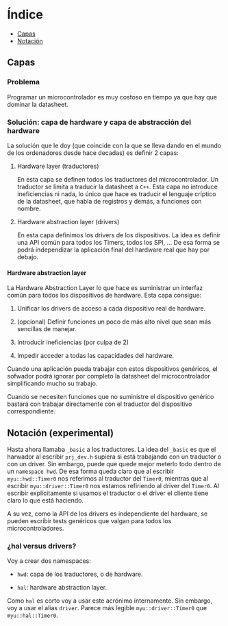 # Índice

* [Capas](#capas)
* [Notación](#notación)

## <a name="capas"></a>Capas

### Problema

Programar un microcontrolador es muy costoso en tiempo ya que hay que dominar
la datasheet. 


### Solución: capa de hardware y capa de abstracción del hardware

La solución que le doy (que coincide con la que se lleva dando en el mundo de
los ordenadores desde hace decadas) es definir 2 capas:

1. Hardware layer (traductores)

   En esta capa se definen todos los traductores del microcontrolador. Un
   traductor se limita a traducir la datasheet a `C++`. Esta capa no introduce
   ineficiencias ni nada, lo único que hace es traducir el lenguaje críptico
   de la datasheet, que habla de registros y demás, a funciones con nombre.


2. Hardware abstraction layer (drivers)

    En esta capa definimos los drivers de los dispositivos. La idea es definir
    una API común para todos los Timers, todos los SPI, ... De esa forma se
    podrá independizar la aplicación final del hardware real que hay por
    debajo.

#### Hardware abstraction layer

La Hardware Abstraction Layer lo que hace es suministrar un interfaz común
para todos los dispositivos de hardware. Esta capa consigue:

1. Unificar los drivers de acceso a cada dispositivo real de hardware.

2. (opcional) Definir funciones un poco de más alto nivel que sean más
   sencillas de manejar.

3. Introducir ineficiencias (por culpa de 2)

4. Impedir acceder a todas las capacidades del hardware.

Cuando una aplicación pueda trabajar con estos dispositivos genéricos, el
sofwador podrá ignorar por completo la datasheet del microcontrolador
simplificando mucho su trabajo. 

Cuando se necesiten funciones que no suministre el dispositivo genérico
bastará con trabajar directamente con el traductor del dispositivo
correspondiente.



## <a name="notacion"></a>Notación (experimental)

Hasta ahora llamaba `_basic` a los traductores. La idea del
`_basic` es que el harwador al escribir `prj_dev.h` supiera si está trabajando
con un traductor o con un driver. Sin embargo, puede que quede mejor meterlo
todo dentro de un `namespace hwd`. De esa forma queda claro que al escribir
`myu::hwd::Timer0` nos referimos al traductor del `Timer0`, mientras que al
escribir `myu::driver::Timer0` nos estamos refiriendo al driver del `Timer0`.
Al escribir explícitamente si usamos el traductor o el driver el cliente tiene
claro lo que está haciendo.

A su vez, como la API de los drivers es independiente del hardware, se pueden
escribir tests genéricos que valgan para todos los microcontroladores.

### ¿hal versus drivers?

Voy a crear dos namespaces:

* `hwd`: capa de los traductores, o de hardware.

* `hal`: hardware abstraction layer.

Como `hal` es corto voy a usar este acrónimo internamente. Sin embargo, voy a
usar el alias  `driver`. Parece más legible `myu::driver::Timer0` que
`myu::hal::Timer0`.









